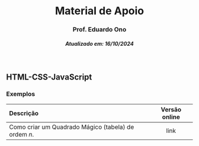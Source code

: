 <h1 align="center">Material de Apoio</h1>
<h3 align="center">Prof. Eduardo Ono</h3>
<h5 align="center">Atualizado em: 16/10/2024</h5>

&nbsp;

## HTML-CSS-JavaScript

### Exemplos

| Descrição | Versão online |
| :-- | :-:
| Como criar um Quadrado Mágico (tabela) de ordem _n_. | link |

&nbsp;

